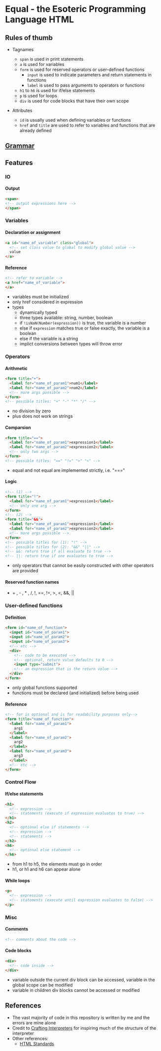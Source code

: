 # Equal - the Esoteric Programming Language HTML

## Rules of thumb
- Tagnames
  - ```span``` is used in print statements
  - ```a``` is used for variables
  - ```form``` is used for reserved operators or user-defined functions
    - ```input``` is used to indicate parameters and return statements in functions
    - ```label``` is used to pass arguments to operators or functions
  - ```h1``` to ```h6``` is used for if/else statements
  - ```p``` is used for loops
  - ```div``` is used for code blocks that have their own scope

- Attributes
  - ```id``` is usually used when defining variables or functions
  - ```href``` and ```title``` are used to refer to variables and functions that are already defined

## [Grammar](GRAMMAR.md)

## Features
### IO
#### Output
```html
<span>
<!-- output expressions here -->
</span>
```


### Variables
#### Declaration or assignment
```html
<a id="name_of_variable" class="global">
  <!-- set class value to global to modify global value -->
  value
</a>
```
#### Reference
```html
<!-- refer to variable -->
<a href="name_of_variable">
</a>
```
- variables must be initialized
- only href considered in expression
- types
  - dynamically typed
  - three types available: string, number, boolean
  - if ```!isNaN(Number(expression))``` is true, the variable is a number
  - else if ```expression``` matches true or false exactly, the variable is a boolean
  - else if the variable is a string
  - implict conversions between types will throw error


### Operators
#### Arithmetic
```html
<form title="+">
  <label for="name_of_param1">num1</label>
  <label for="name_of_param2">num2</label>
  <!-- more args possible -->
</form>
<!-- possible titles: "+" "-" "*" "/" -->
```
- no division by zero
- plus does not work on strings

#### Comparsion
```html
<form title="==">
  <label for="name_of_param1">expression1</label>
  <label for="name_of_param2">expression2</label>
  <!-- only two args -->
</form>
<!-- possible titles: "==" "!=" ">" "<" -->
```
- equal and not equal are implemented strictly, i.e. "==="

#### Logic
```html
<!-- (1) -->
<form title="!">
  <label for="name_of_param1">expression1</label>
  <!-- only one arg -->
</form>
<!-- (2) -->
<form title="&&">
  <label for="name_of_param1">expression1</label>
  <label for="name_of_param2">expression2</label>
  <!-- more args possible -->
</form>
<!-- possible titles for (1): "!" -->
<!-- possible titles for (2): "&&" "||" -->
<!-- &&: return true if all evaluate to true -->
<!-- ||: return true if one evaluates to true -->
```

- only operators that cannot be easily constructed with other operators are provided

#### Reserved function names
- \+ , \- , \* , /, !, ==, !=, >, <, &&, ||


### User-defined functions
#### Definition
```html
<form id="name_of_function">
  <input id="name_of_param1">
  <input id="name_of_param2">
  <input id="name_of_param3">
  <!-- etc -->
  <div>
    <!-- code to be executed -->
    <!-- optional, return value defaults to 0 -->
    <input type="submit"> 
    <!-- an expression that is the return value -->
  </div>
</form>
```
- only global functions supported
- functions must be declared (and initialized) before being used

#### Reference
```html
<!-- for is optional and is for readability purposes only-->
<form title="name_of_function">
  <label for="name_of_param1">
    arg1
  </label>
  <label for="name_of_param2">
    arg2
  </label>
  <label for="name_of_param3">
    arg3
  </label>
  <!-- etc -->
</form>
```


### Control Flow
#### If/else statements
```html
<h1>
  <!-- expression -->
  <!-- statements (execute if expression evaluates to true) -->
</h1>
<h2>
  <!-- optional else if statements -->
  <!-- expression -->
  <!-- statements -->
</h2>
<h6>
  <!-- optional else statement -->
</h6>
```
- from h1 to h5, the elements must go in order
- h1, or h1 and h6 can appear alone

#### While loops
```html
<p>
  <!-- expression -->
  <!-- statements (execute until expression evaluates to false) -->
</p>
```



### Misc
#### Comments
```html
<!-- comments about the code -->
```
#### Code blocks
```html
<div>
  <!-- code inside -->
</div>
```
- variable outside the current div block can be accessed, variable in the global scope can be modified
- variable in children div blocks cannot be accessed or modified



## References
- The vast majority of code in this repository is written by me and the errors are mine alone
- Credit to [Crafting Interpreters](https://craftinginterpreters.com/representing-code.html) for inspiring much of the structure of the interpreter
- Other references:
  - [HTML Standards](https://html.spec.whatwg.org/)